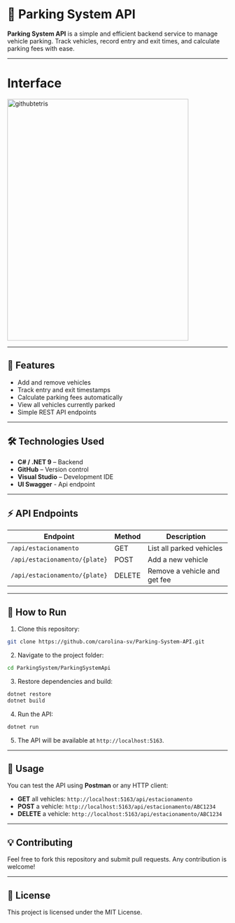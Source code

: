 
# 🚗 Parking System API

**Parking System API** is a simple and efficient backend service to manage vehicle parking. Track vehicles, record entry and exit times, and calculate parking fees with ease.

---

# Interface
<img width="414" height="553" alt="githubtetris" src="https://github.com/user-attachments/assets/4d619400-4416-4f67-b564-3da45c9ecfd9" />

---

## 🔹 Features

- Add and remove vehicles
- Track entry and exit timestamps
- Calculate parking fees automatically
- View all vehicles currently parked
- Simple REST API endpoints

---

## 🛠️ Technologies Used

- **C# / .NET 9** – Backend
- **GitHub** – Version control
- **Visual Studio** – Development IDE
- **UI Swagger** - Api endpoint

---

## ⚡ API Endpoints

| Endpoint               | Method | Description                     |
|------------------------|--------|---------------------------------|
| `/api/estacionamento`  | GET    | List all parked vehicles        |
| `/api/estacionamento/{plate}` | POST   | Add a new vehicle             |
| `/api/estacionamento/{plate}` | DELETE | Remove a vehicle and get fee  |

---

## 🚀 How to Run

1. Clone this repository:

```bash
git clone https://github.com/carolina-sv/Parking-System-API.git
````

2. Navigate to the project folder:

```bash
cd ParkingSystem/ParkingSystemApi
```

3. Restore dependencies and build:

```bash
dotnet restore
dotnet build
```

4. Run the API:

```bash
dotnet run
```

5. The API will be available at `http://localhost:5163`.

---

## 📝 Usage

You can test the API using **Postman** or any HTTP client:

* **GET** all vehicles: `http://localhost:5163/api/estacionamento`
* **POST** a vehicle: `http://localhost:5163/api/estacionamento/ABC1234`
* **DELETE** a vehicle: `http://localhost:5163/api/estacionamento/ABC1234`

---

## 💡 Contributing

Feel free to fork this repository and submit pull requests. Any contribution is welcome!

---

## 📜 License

This project is licensed under the MIT License.

```
